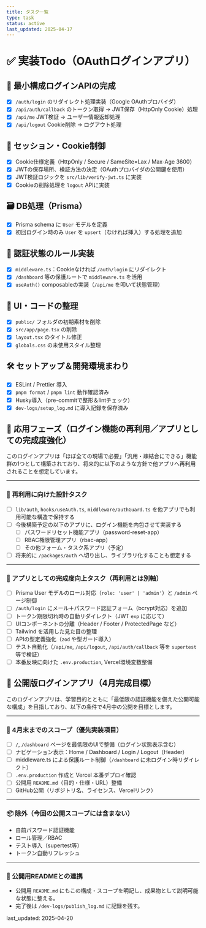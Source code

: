 ```yaml
---
title: タスク一覧
type: task
status: active
last_updated: 2025-04-17
---
```


# ✅ 実装Todo（OAuthログインアプリ）

## 🎯 最小構成ログインAPIの完成

- [x] `/auth/login` のリダイレクト処理実装（Google OAuthプロバイダ）
- [x] `/api/auth/callback` のトークン取得 → JWT保存（HttpOnly Cookie）処理
- [x] `/api/me` JWT検証 → ユーザー情報返却処理
- [x] `/api/logout` Cookie削除 → ログアウト処理

## 🧱 セッション・Cookie制御

- [x] Cookie仕様定義（HttpOnly / Secure / SameSite=Lax / Max-Age 3600）
- [x] JWTの保存場所、検証方法の決定（OAuthプロバイダの公開鍵を使用）
- [x] JWT検証ロジックを `src/lib/verify-jwt.ts` に実装
- [x] Cookieの削除処理を `logout` APIに実装

## 🗃 DB処理（Prisma）

- [x] Prisma schema に `User` モデルを定義
- [x] 初回ログイン時のみ `User` を `upsert`（なければ挿入）する処理を追加

## 🧭 認証状態のルール実装

- [x] `middleware.ts`：Cookieなければ `/auth/login` にリダイレクト
- [x] `/dashboard` 等の保護ルートで `middleware.ts` を活用
- [x] `useAuth()` composableの実装（`/api/me` を叩いて状態管理）

## 🧹 UI・コードの整理

- [x] `public/` フォルダの初期素材を削除
- [x] `src/app/page.tsx` の削除
- [x] `layout.tsx` のタイトル修正
- [x] `globals.css` の未使用スタイル整理

## 🛠 セットアップ＆開発環境まわり

- [x] ESLint / Prettier 導入
- [x] `pnpm format` / `pnpm lint` 動作確認済み
- [x] Husky導入（pre-commitで整形＆lintチェック）
- [x] `dev-logs/setup_log.md` に導入記録を保存済み

## 🚀 応用フェーズ（ログイン機能の再利用／アプリとしての完成度強化）

このログインアプリは「ほぼ全ての現場で必要」「汎用・疎結合にできる」機能群の1つとして構築されており、将来的に以下のような方針で他アプリへ再利用されることを想定しています。

---

### 🧩 再利用に向けた設計タスク

- [ ] `lib/auth`, `hooks/useAuth.ts`, `middleware/authGuard.ts` を他アプリでも利用可能な構造で保持する
- [ ] 今後構築予定の以下のアプリに、ログイン機能を内包させて実装する
  - [ ] パスワードリセット機能アプリ（password-reset-app）
  - [ ] RBAC権限管理アプリ（rbac-app）
  - [ ] その他フォーム・タスク系アプリ（予定）
- [ ] 将来的に `/packages/auth` へ切り出し、ライブラリ化することも想定する

---

### 🔧 アプリとしての完成度向上タスク（再利用とは別軸）

- [ ] Prisma User モデルのロール対応（`role: 'user' | 'admin'`）と `/admin` ページ制御
- [ ] `/auth/login` にメール＋パスワード認証フォーム（bcrypt対応）を追加
- [ ] トークン期限切れ時の自動リダイレクト（JWT `exp` に応じて）
- [ ] UIコンポーネントの分離（Header / Footer / ProtectedPage など）
- [ ] Tailwind を活用した見た目の整理
- [ ] APIの型定義強化（`zod` や型ガード導入）
- [ ] テスト自動化（`/api/me`, `/api/logout`, `/api/auth/callback` 等を `supertest` 等で検証）
- [ ] 本番反映に向けた `.env.production`, Vercel環境変数整備

## 📣 公開版ログインアプリ（4月完成目標）

このログインアプリは、学習目的とともに「最低限の認証機能を備えた公開可能な構成」を目指しており、以下の条件で4月中の公開を目標とします。

---

### 🎯 4月末までのスコープ（優先実装項目）

- [ ] `/`, `/dashboard` ページを最低限のUIで整備（ログイン状態表示含む）
- [ ] ナビゲーション表示：Home / Dashboard / Login / Logout（Header）
- [ ] middleware.ts による保護ルート制御（`/dashboard` に未ログイン時リダイレクト）
- [ ] `.env.production` 作成と Vercel 本番デプロイ確認
- [ ] 公開用 `README.md`（目的・仕様・URL）整備
- [ ] GitHub公開（リポジトリ名、ライセンス、Vercelリンク）

---

### 📦 除外（今回の公開スコープには含まない）

- 自前パスワード認証機能
- ロール管理／RBAC
- テスト導入（supertest等）
- トークン自動リフレッシュ

---

### 📝 公開用READMEとの連携

- 公開用 `README.md` にもこの構成・スコープを明記し、成果物として説明可能な状態に整える。
- 完了後は `/dev-logs/publish_log.md` に記録を残す。

last_updated: 2025-04-20
